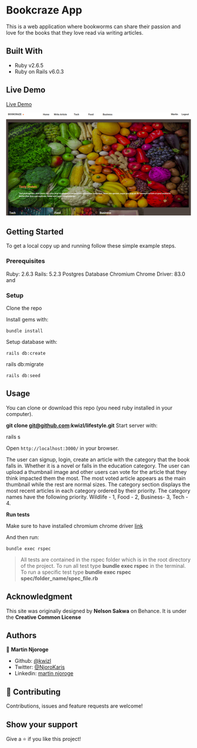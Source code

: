 # Bookcraze App
This is a web application where bookworms can share their passion and love for the books that they love read via writing articles.

## Built With

- Ruby v2.6.5
- Ruby on Rails v6.0.3

## Live Demo

[Live Demo](https://secure-brook-97667.herokuapp.com)

![screenshot](./app/assets/images/index-page.png)

## Getting Started

To get a local copy up and running follow these simple example steps.

### Prerequisites

Ruby: 2.6.3
Rails: 5.2.3
Postgres Database
Chromium Chrome Driver: 83.0 and 

### Setup

Clone the repo

Install gems with:

```
bundle install
```

Setup database with:

```
rails db:create

```
rails db:migrate

```
rails db:seed

```

## Usage

You can clone or download this repo (you need ruby installed in your computer).

**git clone git@github.com:kwizl/lifestyle.git**
Start server with:

rails s

Open `http://localhost:3000/` in your browser.

The user can signup, login, create an article with the category that the book falls in. Whether it is a novel or falls in the education category. The user can upload a thumbnail image and other users can vote for the article that they think impacted them the most. The most voted article appears as the main thumbnail while the rest are normal sizes. The category section displays the most recent articles in each category ordered by their priority.
The category names have the following priority. Wildlife - 1, Food - 2, Business- 3, Tech - 4.

**Run tests**

Make sure to have installed chromium chrome driver [link](https://chromedriver.chromium.org/downloads)

And then run:

```
bundle exec rspec
```

> All tests are contained in the rspec folder which is in the root directory of the project. 
To run all test type **bundle exec rspec** in the terminal. To run a specific test type 
**bundle exec rspec spec/folder_name/spec_file.rb**

## Acknowledgment

This site was originally designed by **Nelson Sakwa** on Behance. It is under the **Creative Common License**

## Authors

👤 **Martin Njoroge**

- Github: [@kwizl](https://github.com/kwizl)
- Twitter: [@NjoroKaris](https://twitter.com/NjoroKaris)
- Linkedin: [martin njoroge](https://www.linkedin.com/in/martin-njoroge-098774110/)

## 🤝 Contributing

Contributions, issues and feature requests are welcome!

## Show your support

Give a ⭐️ if you like this project!
